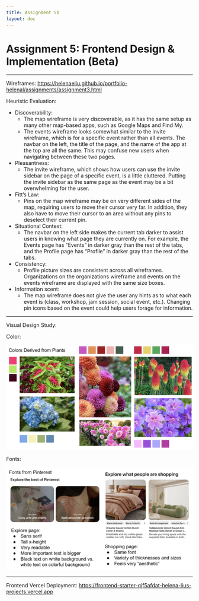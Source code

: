 ```yaml
---
title: Assignment 5b
layout: doc
---
```


# Assignment 5: Frontend Design & Implementation (Beta)

---

Wireframes: https://helenaeliu.github.io/portfolio-helenal/assignments/assignment3.html 


Heuristic Evaluation:
  - Discoverability:
    - The map wireframe is very discoverable, as it has the same setup as many other map-based apps, such as Google Maps and Find My.
    - The events wireframe looks somewhat similar to the invite wireframe, which is for a specific event rather than all events. The navbar on the left, the title of the page, and the name of the app at the top are all the same. This may confuse new users when navigating between these two pages.
  - Pleasantness:
    - The invite wireframe, which shows how users can use the invite sidebar on the page of a specific event, is a little cluttered. Putting the invite sidebar as the same page as the event may be a bit overwhelming for the user.
  - Fitt’s Law:
    - Pins on the map wireframe may be on very different sides of the map, requiring users to move their cursor very far. In addition, they also have to move their cursor to an area without any pins to deselect their current pin.
  - Situational Context:
    - The navbar on the left side makes the current tab darker to assist users in knowing what page they are currently on. For example, the Events page has “Events” in darker gray than the rest of the tabs, and the Profile page has “Profile” in darker gray than the rest of the tabs.
  - Consistency:
    - Profile picture sizes are consistent across all wireframes. Organizations on the organizations wireframe and events on the events wireframe are displayed with the same size boxes.
  - Information scent:
    - The map wireframe does not give the user any hints as to what each event is (class, workshop, jam session, social event, etc.). Changing pin icons based on the event could help users forage for information.

---

Visual Design Study:

Color:

![alt text](./images/color_study.png)

Fonts:

![alt text](./images/font_study.png)

---

Frontend Vercel Deployment: https://frontend-starter-qjf5afdat-helena-lius-projects.vercel.app